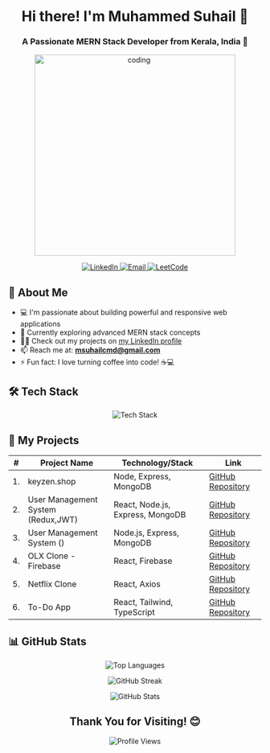 

<h1 align="center">Hi there! I'm Muhammed Suhail 👋</h1>
<h3 align="center">A Passionate MERN Stack Developer from Kerala, India 🚀</h3>

<p align="center">
  <img src="https://media.tenor.com/YZPnGuPeZv8AAAAd/coding.gif" alt="coding" width="400">
</p>

<p align="center">
  <a href="https://www.linkedin.com/in/muhammed-suhail-k-343748277/" target="_blank">
    <img src="https://img.shields.io/badge/LinkedIn-Connect-blue?style=for-the-badge&logo=linkedin" alt="LinkedIn">
  </a>
  <a href="mailto:msuhailcmd@gmail.com">
    <img src="https://img.shields.io/badge/Email-Contact-red?style=for-the-badge&logo=gmail" alt="Email">
  </a>
  <a href="https://www.leetcode.com/wwwsuhail883" target="_blank">
    <img src="https://img.shields.io/badge/LeetCode-Profile-orange?style=for-the-badge&logo=leetcode" alt="LeetCode">
  </a>
</p>

## 🚀 About Me

- 💻 I'm passionate about building powerful and responsive web applications
- 🌱 Currently exploring advanced MERN stack concepts
- 👨‍💻 Check out my projects on [my LinkedIn profile](https://www.linkedin.com/in/muhammed-suhail-k-343748277/)
- 📫 Reach me at: **msuhailcmd@gmail.com**
- ⚡ Fun fact: I love turning coffee into code! ☕💻

## 🛠️ Tech Stack

<p align="center">
  <img src="https://skillicons.dev/icons?i=javascript,nodejs,mongodb,express,typescript,react,html,css,tailwind,bootstrap,git,redux,aws,docker,figma,npm,postman,firebase,mysql,jquery" alt="Tech Stack">
</p>

## 🎯 My Projects

<table align="center">
  <thead>
    <tr>
      <th>#</th>
      <th>Project Name</th>
      <th>Technology/Stack</th>
      <th>Link</th>
    </tr>
  </thead>
  <tbody>
    <tr>
      <td>1.</td>
      <td>keyzen.shop</td>
      <td>Node, Express, MongoDB</td>
      <td><a href="https://github.com/mskcmd/keyzen-shop.git" target="_blank">GitHub Repository</a></td>
    </tr>
    <tr>
      <td>2.</td>
      <td>User Management System (Redux,JWT)</td>
      <td>React, Node.js, Express, MongoDB</td>
      <td><a href="https://github.com/mskcmd/MERN_Stack_Auth" target="_blank">GitHub Repository</a></td>
    </tr>
    <tr>
      <td>3.</td>
      <td>User Management System ()</td>
      <td>Node.js, Express, MongoDB</td>
      <td><a href="https://github.com/your-repo-link-here" target="_blank">GitHub Repository</a></td>
    </tr>
    <tr>
      <td>4.</td>
      <td>OLX Clone - Firebase</td>
      <td>React, Firebase</td>
      <td><a href="https://github.com/mskcmd/olx_clone" target="_blank">GitHub Repository</a></td>
    </tr>
    <tr>
      <td>5.</td>
      <td>Netflix Clone</td>
      <td>React, Axios</td>
      <td><a href="https://github.com/mskcmd/netflix_clone" target="_blank">GitHub Repository</a></td>
    </tr>
    <tr>
      <td>6.</td>
      <td>To-Do App</td>
      <td>React, Tailwind, TypeScript</td>
      <td><a href="https://github.com/mskcmd/Todo_TypeScript" target="_blank">GitHub Repository</a></td>
    </tr>
  </tbody>
</table>


## 📊 GitHub Stats

<p align="center">
  <img src="https://github-readme-stats.vercel.app/api/top-langs?username=mskcmd&show_icons=true&locale=en&layout=compact&theme=radical&hide_border=true&bg_color=0D1117" alt="Top Languages" />
</p>

<p align="center">
  <img src="https://github-readme-streak-stats.herokuapp.com/?user=mskcmd&theme=radical&hide_border=true&stroke=0000&background=0D1117" alt="GitHub Streak" />
</p>

<p align="center">
  <img src="https://github-readme-stats.vercel.app/api?username=mskcmd&show_icons=true&count_private=true&theme=radical&hide_border=true&bg_color=0D1117" alt="GitHub Stats" />
</p>

<h2 align="center">Thank You for Visiting! 😊</h2>

<p align="center">
  <img src="https://komarev.com/ghpvc/?username=mskcmd&label=Profile%20Views&color=blueviolet&style=flat-square" alt="Profile Views">
</p>
